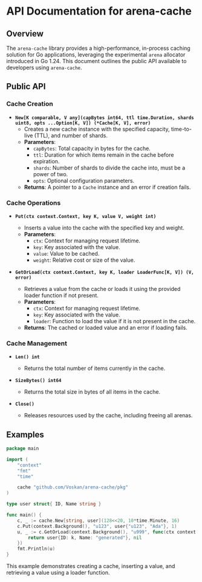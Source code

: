 # API Documentation for arena-cache

## Overview

The `arena-cache` library provides a high-performance, in-process caching solution for Go applications, leveraging the experimental `arena` allocator introduced in Go 1.24. This document outlines the public API available to developers using `arena-cache`.

## Public API

### Cache Creation

- **`New[K comparable, V any](capBytes int64, ttl time.Duration, shards uint8, opts ...Option[K, V]) (*Cache[K, V], error)`**
  - Creates a new cache instance with the specified capacity, time-to-live (TTL), and number of shards.
  - **Parameters**:
    - `capBytes`: Total capacity in bytes for the cache.
    - `ttl`: Duration for which items remain in the cache before expiration.
    - `shards`: Number of shards to divide the cache into, must be a power of two.
    - `opts`: Optional configuration parameters.
  - **Returns**: A pointer to a `Cache` instance and an error if creation fails.

### Cache Operations

- **`Put(ctx context.Context, key K, value V, weight int)`**

  - Inserts a value into the cache with the specified key and weight.
  - **Parameters**:
    - `ctx`: Context for managing request lifetime.
    - `key`: Key associated with the value.
    - `value`: Value to be cached.
    - `weight`: Relative cost or size of the value.

- **`GetOrLoad(ctx context.Context, key K, loader LoaderFunc[K, V]) (V, error)`**
  - Retrieves a value from the cache or loads it using the provided loader function if not present.
  - **Parameters**:
    - `ctx`: Context for managing request lifetime.
    - `key`: Key associated with the value.
    - `loader`: Function to load the value if it is not present in the cache.
  - **Returns**: The cached or loaded value and an error if loading fails.

### Cache Management

- **`Len() int`**

  - Returns the total number of items currently in the cache.

- **`SizeBytes() int64`**

  - Returns the total size in bytes of all items in the cache.

- **`Close()`**
  - Releases resources used by the cache, including freeing all arenas.

## Examples

```go
package main

import (
    "context"
    "fmt"
    "time"

    cache "github.com/Voskan/arena-cache/pkg"
)

type user struct{ ID, Name string }

func main() {
    c, _ := cache.New[string, user](128<<20, 10*time.Minute, 16)
    c.Put(context.Background(), "u123", user{"u123", "Ada"}, 1)
    u, _ := c.GetOrLoad(context.Background(), "u999", func(ctx context.Context, k string) (user, error) {
        return user{ID: k, Name: "generated"}, nil
    })
    fmt.Println(u)
}
```

This example demonstrates creating a cache, inserting a value, and retrieving a value using a loader function.

